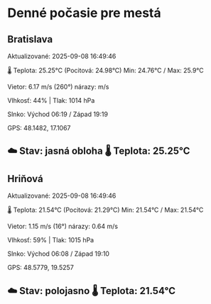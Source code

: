 ﻿# Denné počasie pre mestá

## Bratislava
Aktualizované: 2025-09-08 16:49:46

🌡️ Teplota: 25.25°C 
(Pocitová: 24.98°C)
Min: 24.76°C / Max: 25.9°C

Vietor: 6.17 m/s    (260°) 
nárazy:  m/s

Vlhkosť: 44% | Tlak: 1014 hPa

Slnko: Východ 06:19 / Západ 19:19

GPS: 48.1482, 17.1067

☁️ Stav: jasná obloha        🌡️ Teplota: 25.25°C
---

## Hriňová
Aktualizované: 2025-09-08 16:49:46

🌡️ Teplota: 21.54°C 
(Pocitová: 21.29°C)
Min: 21.54°C / Max: 21.54°C

Vietor: 1.15 m/s (16°)
nárazy: 0.64 m/s

Vlhkosť: 59% | Tlak: 1015 hPa

Slnko: Východ 06:08 / Západ 19:10

GPS: 48.5779, 19.5257

☁️ Stav: polojasno        🌡️ Teplota: 21.54°C
---
